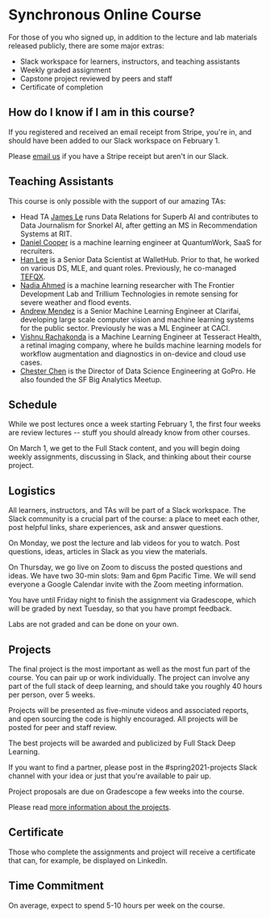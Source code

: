 # Synchronous Online Course

For those of you who signed up, in addition to the lecture and lab materials released publicly, there are some major extras:

- Slack workspace for learners, instructors, and teaching assistants
- Weekly graded assignment
- Capstone project reviewed by peers and staff
- Certificate of completion

## How do I know if I am in this course?

If you registered and received an email receipt from Stripe, you're in, and should have been added to our Slack workspace on February 1.

Please [email us](mailto:team@fullstackdeeplearning.com) if you have a Stripe receipt but aren't in our Slack.

## Teaching Assistants

This course is only possible with the support of our amazing TAs:

- Head TA [James Le](https://twitter.com/le_james94) runs Data Relations for Superb AI and contributes to Data Journalism for Snorkel AI, after getting an MS in Recommendation Systems at RIT.
- [Daniel Cooper](https://www.linkedin.com/in/dcooper01/) is a machine learning engineer at QuantumWork, SaaS for recruiters.
- [Han Lee](https://twitter.com/hanchunglee) is a Senior Data Scientist at WalletHub. Prior to that, he worked on various DS, MLE, and quant roles. Previously, he co-managed [TEFQX](https://www.morningstar.com/funds/xnas/tefqx/people).
- [Nadia Ahmed](https://www.linkedin.com/in/nadia-a/) is a machine learning researcher with The Frontier Development Lab and Trillium Technologies in remote sensing for severe weather and flood events.
- [Andrew Mendez](https://twitter.com/AndrewMendez19) is a Senior Machine Learning Engineer at Clarifai, developing large scale computer vision and machine learning systems for the public sector. Previously he was a ML Engineer at CACI.
- [Vishnu Rachakonda](https://www.linkedin.com/in/vrachakonda/) is a Machine Learning Engineer at Tesseract Health, a retinal imaging company, where he builds machine learning models for workflow augmentation and diagnostics in on-device and cloud use cases.
- [Chester Chen](https://www.linkedin.com/in/chester-chen-3205992/) is the Director of Data Science Engineering at GoPro. He also founded the SF Big Analytics Meetup.

## Schedule

While we post lectures once a week starting February 1, the first four weeks are review lectures -- stuff you should already know from other courses.

On March 1, we get to the Full Stack content, and you will begin doing weekly assignments, discussing in Slack, and thinking about their course project.

## Logistics

All learners, instructors, and TAs will be part of a Slack workspace. The Slack community is a crucial part of the course: a place to meet each other, post helpful links, share experiences, ask and answer questions.

On Monday, we post the lecture and lab videos for you to watch. Post questions, ideas, articles in Slack as you view the materials.

On Thursday, we go live on Zoom to discuss the posted questions and ideas.
We have two 30-min slots: 9am and 6pm Pacific Time.
We will send everyone a Google Calendar invite with the Zoom meeting information.

You have until Friday night to finish the assignment via Gradescope, which will be graded by next Tuesday, so that you have prompt feedback.

Labs are not graded and can be done on your own.

## Projects

The final project is the most important as well as the most fun part of the course. You can pair up or work individually. The project can involve any part of the full stack of deep learning, and should take you roughly 40 hours per person, over 5 weeks.

Projects will be presented as five-minute videos and associated reports, and open sourcing the code is highly encouraged. All projects will be posted for peer and staff review.

The best projects will be awarded and publicized by Full Stack Deep Learning.

If you want to find a partner, please post in the #spring2021-projects Slack channel with your idea or just that you're available to pair up.

Project proposals are due on Gradescope a few weeks into the course.

Please read [more information about the projects](https://docs.google.com/document/d/1wyDSJsunIlheSRXiGCVEnrqYU7RPyvAX2mkAwmMKlMk/).

## Certificate

Those who complete the assignments and project will receive a certificate that can, for example, be displayed on LinkedIn.

## Time Commitment

On average, expect to spend 5-10 hours per week on the course.
